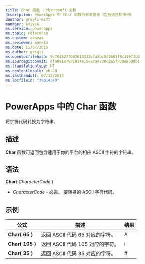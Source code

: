 ```yaml
---
title: Char 函数 | Microsoft 文档
description: PowerApps 中 Char 函数的参考信息（包括语法和示例）
dauthor: gregli-msft
manager: kvivek
ms.service: powerapps
ms.topic: reference
ms.custom: canvas
ms.reviewer: anneta
ms.date: 11/07/2015
ms.author: gregli
ms.openlocfilehash: 9c701527fb02613332cfa5bc542681f8c119f3b3
ms.sourcegitcommit: dfa0e1a7981814e15e6ca4720e2a5f930e859db1
ms.translationtype: HT
ms.contentlocale: zh-CN
ms.lasthandoff: 07/13/2018
ms.locfileid: "39014549"
---
```

# <a name="char-function-in-powerapps"></a>PowerApps 中的 Char 函数
将字符代码转换为字符串。

## <a name="description"></a>描述
**Char** 函数可返回包含适用于你的平台的相应 ASCII 字符的字符串。

## <a name="syntax"></a>语法
**Char**( *CharacterCode* )

* *CharacterCode* - 必需。 要转换的 ASCII 字符代码。

## <a name="examples"></a>示例

| 公式 | 描述 | 结果 |
| --- | --- | --- |
| **Char( 65 )** |返回 ASCII 代码 65 对应的字符。 |A |
| **Char( 105 )** |返回 ASCII 代码 105 对应的字符。 |i |
| **Char( 35 )** |返回 ASCII 代码 35 对应的字符。 |# |


